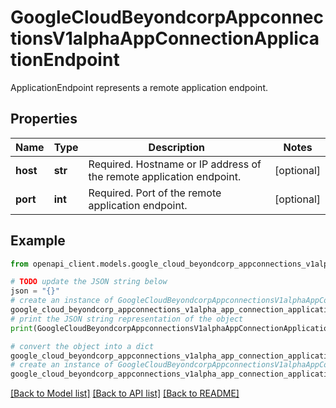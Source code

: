 # GoogleCloudBeyondcorpAppconnectionsV1alphaAppConnectionApplicationEndpoint

ApplicationEndpoint represents a remote application endpoint.

## Properties

Name | Type | Description | Notes
------------ | ------------- | ------------- | -------------
**host** | **str** | Required. Hostname or IP address of the remote application endpoint. | [optional] 
**port** | **int** | Required. Port of the remote application endpoint. | [optional] 

## Example

```python
from openapi_client.models.google_cloud_beyondcorp_appconnections_v1alpha_app_connection_application_endpoint import GoogleCloudBeyondcorpAppconnectionsV1alphaAppConnectionApplicationEndpoint

# TODO update the JSON string below
json = "{}"
# create an instance of GoogleCloudBeyondcorpAppconnectionsV1alphaAppConnectionApplicationEndpoint from a JSON string
google_cloud_beyondcorp_appconnections_v1alpha_app_connection_application_endpoint_instance = GoogleCloudBeyondcorpAppconnectionsV1alphaAppConnectionApplicationEndpoint.from_json(json)
# print the JSON string representation of the object
print(GoogleCloudBeyondcorpAppconnectionsV1alphaAppConnectionApplicationEndpoint.to_json())

# convert the object into a dict
google_cloud_beyondcorp_appconnections_v1alpha_app_connection_application_endpoint_dict = google_cloud_beyondcorp_appconnections_v1alpha_app_connection_application_endpoint_instance.to_dict()
# create an instance of GoogleCloudBeyondcorpAppconnectionsV1alphaAppConnectionApplicationEndpoint from a dict
google_cloud_beyondcorp_appconnections_v1alpha_app_connection_application_endpoint_from_dict = GoogleCloudBeyondcorpAppconnectionsV1alphaAppConnectionApplicationEndpoint.from_dict(google_cloud_beyondcorp_appconnections_v1alpha_app_connection_application_endpoint_dict)
```
[[Back to Model list]](../README.md#documentation-for-models) [[Back to API list]](../README.md#documentation-for-api-endpoints) [[Back to README]](../README.md)


